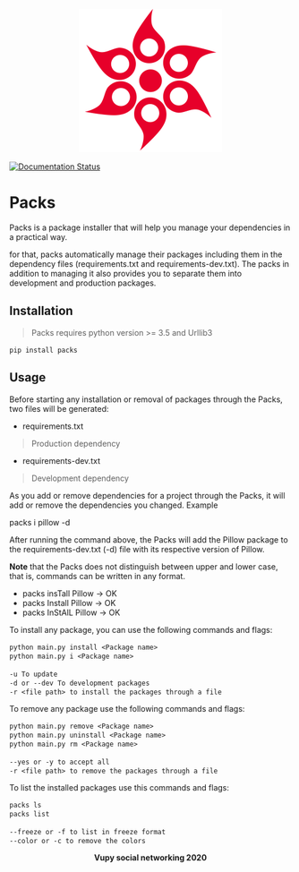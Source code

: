 <p align="center">
    <img src="https://raw.githubusercontent.com/Vupy/Packs/master/Packs/logo/logo.png" width="256" height="256"/>
</p>

[![Documentation Status](https://readthedocs.org/projects/packs/badge/?version=latest)](https://packs.readthedocs.io/en/latest/?badge=latest)

# Packs

Packs is a package installer that will help you manage your dependencies in a practical way.

for that, packs automatically manage their packages including them in the dependency files (requirements.txt and requirements-dev.txt). The packs in addition to managing it also provides you to separate them into development and production packages.

## Installation

> Packs requires python version >= 3.5 and Urllib3

```
pip install packs
```

## Usage

Before starting any installation or removal of packages through the Packs, two files will be generated:

* requirements.txt 
> Production dependency
* requirements-dev.txt 
> Development dependency

As you add or remove dependencies for a project through the Packs, it will add or remove the dependencies you changed. Example

packs i pillow -d

After running the command above, the Packs will add the Pillow package to the requirements-dev.txt (-d) file with its respective version of Pillow.

**Note** that the Packs does not distinguish between upper and lower case, that is, commands can be written in any format.

* packs insTall Pillow  -> OK
* packs Install Pillow  -> OK
* packs InStAlL Pillow  -> OK


To install any package, you can use the following commands and flags:

```
python main.py install <Package name>
python main.py i <Package name>

-u To update
-d or --dev To development packages
-r <file path> to install the packages through a file
```

To remove any package use the following commands and flags:

```
python main.py remove <Package name>
python main.py uninstall <Package name>
python main.py rm <Package name>

--yes or -y to accept all
-r <file path> to remove the packages through a file
```

To list the installed packages use this commands and flags:

```
packs ls
packs list

--freeze or -f to list in freeze format
--color or -c to remove the colors
```

<strong>
    <p align="center" style="text-align: center;">Vupy social networking 2020</p>
</strong>